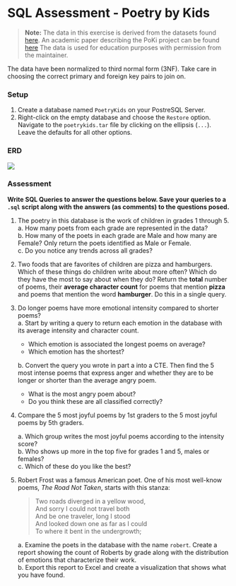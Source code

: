 # SQL Assessment - Poetry by Kids

> **Note:** The data in this exercise is derived from the datasets found [here](https://github.com/whipson/PoKi-Poems-by-Kids). An academic paper describing the PoKi project can be found [here](https://arxiv.org/abs/2004.06188)
> The data is used for education purposes with permission from the maintainer.  

The data have been normalized to third normal form (3NF). Take care in choosing the correct primary and foreign key pairs to join on.

### Setup 
1. Create a database named `PoetryKids` on your PostreSQL Server.
2. Right-click on the empty database and choose the `Restore` option. Navigate to the `poetrykids.tar` file by clicking on the ellipsis (`...`). Leave the defaults for all other options.

### ERD
![](./assets/PoetryKids_erd.png)


### Assessment
**Write SQL Queries to answer the questions below. Save your queries to a `.sql` script along with the answers (as comments) to the questions posed.**

1. The poetry in this database is the work of children in grades 1 through 5.  
    a. How many poets from each grade are represented in the data?  
    b. How many of the poets in each grade are Male and how many are Female? Only return the poets identified as Male or Female.  
    c. Do you notice any trends across all grades?

2. Two foods that are favorites of children are pizza and hamburgers. Which of these things do children write about more often? Which do they have the most to say about when they do? Return the **total** number of poems, their **average character count** for poems that mention **pizza** and 
poems that mention the word **hamburger**. Do this in a single query.

3. Do longer poems have more emotional intensity compared to shorter poems?  
a. Start by writing a query to return each emotion in the database with its average intensity and character count.   
     - Which emotion is associated the longest poems on average?  
     - Which emotion has the shortest?  

    b. Convert the query you wrote in part a into a CTE. Then find the 5 most intense poems that express anger and whether they are to be longer or shorter than the average angry poem.   
     -  What is the most angry poem about?  
     -  Do you think these are all classified correctly?

4. Compare the 5 most joyful poems by 1st graders to the 5 most joyful poems by 5th graders.  

	a. Which group writes the most joyful poems according to the intensity score?  
    b. Who shows up more in the top five for grades 1 and 5, males or females?  
    c. Which of these do you like the best?

5. Robert Frost was a famous American poet. One of his most well-know poems, _The Road Not Taken_, starts with this stanza:

    > Two roads diverged in a yellow wood,  
    > And sorry I could not travel both  
    > And be one traveler, long I stood  
    > And looked down one as far as I could  
    > To where it bent in the undergrowth;  

	a. Examine the poets in the database with the name `robert`. Create a report showing the count of Roberts by grade along with the distribution of emotions that characterize their work.  
	b. Export this report to Excel and create a visualization that shows what you have found.
